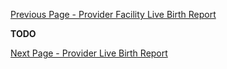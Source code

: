 [Previous Page - Provider Facility Live Birth Report](provider_facility_live_birth_report.html)

**TODO**

[Next Page - Provider Live Birth Report](provider_live_birth_report.html)